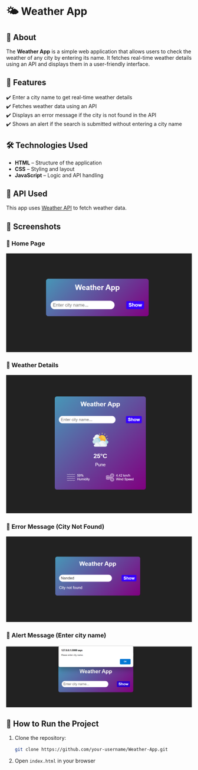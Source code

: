 # 🌤 Weather App

## 📌 About  
The **Weather App** is a simple web application that allows users to check the weather of any city by entering its name. It fetches real-time weather details using an API and displays them in a user-friendly interface.

## 🚀 Features  
✔️ Enter a city name to get real-time weather details  
✔️ Fetches weather data using an API  
✔️ Displays an error message if the city is not found in the API  
✔️ Shows an alert if the search is submitted without entering a city name  

## 🛠 Technologies Used  
- **HTML** – Structure of the application  
- **CSS** – Styling and layout  
- **JavaScript** – Logic and API handling  

## 🔗 API Used  
This app uses [Weather API](https://api.openweathermap.org/data/2.5/weather?units=metric&q={cityName}&appid=${apiKey}) to fetch weather data.  

## 📸 Screenshots  
### 🌟 Home Page
![Home Page](images/home-page.png)  

### 🌟 Weather Details
![Weather Details](images/weather-details.png)  

### 🌟 Error Message (City Not Found)
![Error Message](images/error-message.png)  

### 🌟 Alert Message (Enter city name)
![Error Message](images/alert-message.png)
 

## 🚀 How to Run the Project  
1. Clone the repository:  
   ```bash
   git clone https://github.com/your-username/Weather-App.git
   ```
2. Open `index.html` in your browser  
